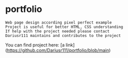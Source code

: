 # portfolio

    Web page design according pixel perfect example
    Project is useful for better HTML, CSS understanding
    If help with the project needed please contact
    Dariusr111 maintains and contributes to the project

You can find project here:
[a link] (https://github.com/Dariusr111/portfolio/blob/main)

